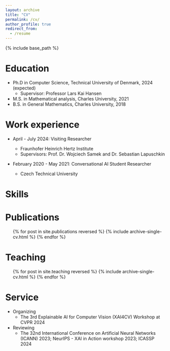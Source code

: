 ```yaml
---
layout: archive
title: "CV"
permalink: /cv/
author_profile: true
redirect_from:
  - /resume
---
```


{% include base_path %}

Education
======
* Ph.D in Computer Science, Technical University of Denmark, 2024 (expected)
  * Supervisor: Professor Lars Kai Hansen
* M.S. in Mathematical analysis, Charles University, 2021
* B.S. in General Mathematics, Charles University, 2018

Work experience
======
* April - July 2024: Visiting Researcher
  * Fraunhofer Heinrich Hertz Institute
  * Supervisors: Prof. Dr. Wojciech Samek and Dr. Sebastian Lapuschkin


* February 2020 - May 2021: Conversational AI Student Researcher
  * Czech Technical University
  
Skills
======


Publications
======
  <ul>{% for post in site.publications reversed %}
    {% include archive-single-cv.html %}
  {% endfor %}</ul>
  
  
Teaching
======
  <ul>{% for post in site.teaching reversed %}
    {% include archive-single-cv.html %}
  {% endfor %}</ul>
  
Service
======
* Organizing
  * The 3rd Explainable AI for Computer Vision (XAI4CV) Workshop at CVPR 2024
* Reviewing
  * The 32nd International Conference on Artificial Neural Networks (ICANN) 2023; NeurIPS - XAI in Action workshop 2023; ICASSP 2024
